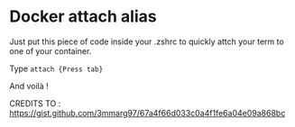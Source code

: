 # Docker attach alias

Just put this piece of code inside your .zshrc to quickly attch your term to one of your container.

Type ```attach {Press tab}```

And voilà !

CREDITS TO : https://gist.github.com/3mmarg97/67a4f66d033c0a4f1fe6a04e09a868bc
